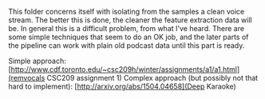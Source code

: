 This folder concerns itself with isolating from the samples a clean voice stream. The better this is done, the cleaner the feature extraction data will be. In general this is a difficult problem, from what I've heard. There are some simple techniques that seem to do an OK job, and the later parts of the pipeline can work with plain old podcast data until this part is ready.

Simple approach: [http://www.cdf.toronto.edu/~csc209h/winter/assignments/a1/a1.html](remvocals CSC209 assignment 1)
Complex approach (but possibly not that hard to implement): [http://arxiv.org/abs/1504.04658](Deep Karaoke)

